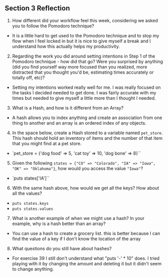 ## Section 3 Reflection

1. How different did your workflow feel this week, considering we asked you to follow the Pomodoro technique?
* It is a little hard to get used to the Pomodoro technique and to stop my flow when I feel locked in but it is nice to give myself a break and I understand how this actually helps my productivity.
2. Regarding the work you did around setting intentions in Step 1 of the Pomodoro technique - how did that go? Were you surprised by anything (did you find yourself way more focused than you realized, more distracted that you thought you'd be, estimating times accurately or totally off, etc)?
* Setting my intentions worked really well for me. I was really focused on the tasks I decided needed to get done. I was fairly accurate with my times but needed to give myself a little more than I thought I needed.
3. What is a Hash, and how is it different from an Array?
* A hash allows you to index anything and create an association from one thing to another and an array is an ordered index of any objects.
4. In the space below, create a Hash stored to a variable named `pet_store`.  This hash should hold an inventory of items and the number of that item that you might find at a pet store.
* `pet_store = {'dog food' => 5, 'cat toy' => 10, 'dog bone' => 8}``
5. Given the following `states = {"CO" => "Colorado", "IA" => "Iowa", "OK" => "Oklahoma"}`, how would you access the value `"Iowa"`?
* `puts states['IA']``
6. With the same hash above, how would we get all the keys?  How about all the values?
* `puts states.keys`
* `puts states.values`
7. What is another example of when we might use a hash?  In your example, why is a hash better than an array?
* You can use a hash to create a grocery list. this is better because I can find the value of a key if I don't know the location of the array
8. What questions do you still have about hashes?
* For exercise 39 I still don't understand what "puts '-' * 10" does. I tried playing with it by changing the amount and deleting it but it didn't seem to change anything.
